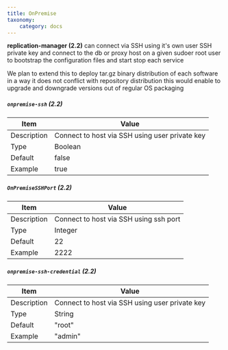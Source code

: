 ```yaml
---
title: OnPremise
taxonomy:
    category: docs
---
```


**replication-manager (2.2)** can connect via SSH using it's own user SSH private key and connect to the db or proxy host on a given sudoer root user to bootstrap the configuration files and start stop each service

We plan to extend this to deploy tar.gz binary distribution of each software in a way it does not conflict with repository distribution this would enable to upgrade and downgrade versions out of regular OS packaging  


##### `onpremise-ssh` (2.2)

| Item | Value |
| ---- | ----- |
| Description | Connect to host via SSH using user private key |
| Type | Boolean |
| Default | false  |
| Example | true |


##### `OnPremiseSSHPort` (2.2)

| Item | Value |
| ---- | ----- |
| Description | Connect to host via SSH using ssh port |
| Type | Integer |
| Default | 22  |
| Example |2222 |

##### `onpremise-ssh-credential` (2.2)

| Item | Value |
| ---- | ----- |
| Description | Connect to host via SSH using user private key |
| Type | String |
| Default | "root"  |
| Example | "admin" |
